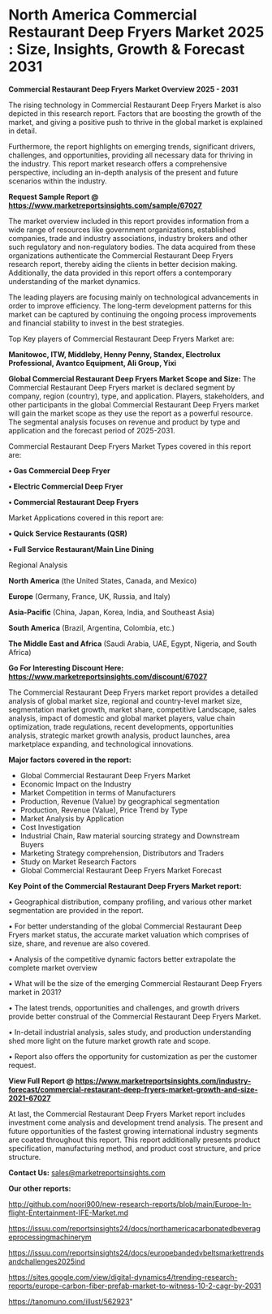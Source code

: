 # North America Commercial Restaurant Deep Fryers Market 2025 : Size, Insights, Growth & Forecast 2031

<Strong> Commercial Restaurant Deep Fryers Market Overview 2025 - 2031</strong>

The rising technology in Commercial Restaurant Deep Fryers Market is also depicted in this research report. Factors that are boosting the growth of the market, and giving a positive push to thrive in the global market is explained in detail.

Furthermore, the report highlights on emerging trends, significant drivers, challenges, and opportunities, providing all necessary data for thriving in the industry. This report market research offers a comprehensive perspective, including an in-depth analysis of the present and future scenarios within the industry.

<strong>Request Sample Report @ <a href=https://www.marketreportsinsights.com/sample/67027>https://www.marketreportsinsights.com/sample/67027</a></strong>

The market overview included in this report provides information from a wide range of resources like government organizations, established companies, trade and industry associations, industry brokers and other such regulatory and non-regulatory bodies. The data acquired from these organizations authenticate the Commercial Restaurant Deep Fryers research report, thereby aiding the clients in better decision making. Additionally, the data provided in this report offers a contemporary understanding of the market dynamics.

The leading players are focusing mainly on technological advancements in order to improve efficiency. The long-term development patterns for this market can be captured by continuing the ongoing process improvements and financial stability to invest in the best strategies.

Top Key players of Commercial Restaurant Deep Fryers Market are:

<strong>Manitowoc, ITW, Middleby, Henny Penny, Standex, Electrolux Professional, Avantco Equipment, Ali Group, Yixi</strong>

<strong><b>Global Commercial Restaurant Deep Fryers Market Scope and Size:</b></strong>
The Commercial Restaurant Deep Fryers market is declared segment by company, region (country), type, and application. Players, stakeholders, and other participants in the global Commercial Restaurant Deep Fryers market will gain the market scope as they use the report as a powerful resource. The segmental analysis focuses on revenue and product by type and application and the forecast period of 2025-2031.

Commercial Restaurant Deep Fryers Market Types covered in this report are:

<strong>• Gas Commercial Deep Fryer

• Electric Commercial Deep Fryer

• Commercial Restaurant Deep Fryers</strong>

Market Applications covered in this report are:

<strong>• Quick Service Restaurants (QSR)

• Full Service Restaurant/Main Line Dining</strong> 

Regional Analysis

<strong>North America</strong> (the United States, Canada, and Mexico)

<strong>Europe</strong> (Germany, France, UK, Russia, and Italy)

<strong>Asia-Pacific</strong> (China, Japan, Korea, India, and Southeast Asia)

<strong>South America</strong> (Brazil, Argentina, Colombia, etc.)

<strong>The Middle East and Africa</strong> (Saudi Arabia, UAE, Egypt, Nigeria, and South Africa)

<strong>Go For Interesting Discount Here: <a href=https://www.marketreportsinsights.com/discount/67027>https://www.marketreportsinsights.com/discount/67027</a></strong>

The Commercial Restaurant Deep Fryers market report provides a detailed analysis of global market size, regional and country-level market size, segmentation market growth, market share, competitive Landscape, sales analysis, impact of domestic and global market players, value chain optimization, trade regulations, recent developments, opportunities analysis, strategic market growth analysis, product launches, area marketplace expanding, and technological innovations.

<strong><b>Major factors covered in the report:</b></strong>
<ul>
  <li>Global Commercial Restaurant Deep Fryers Market </li>
  <li>Economic Impact on the Industry</li>
  <li>Market Competition in terms of Manufacturers</li>
  <li>Production, Revenue (Value) by geographical segmentation</li>
  <li>Production, Revenue (Value), Price Trend by Type</li>
  <li>Market Analysis by Application</li>
  <li>Cost Investigation</li>
  <li>Industrial Chain, Raw material sourcing strategy and Downstream Buyers</li>
  <li>Marketing Strategy comprehension, Distributors and Traders</li>
  <li>Study on Market Research Factors</li>
  <li>Global Commercial Restaurant Deep Fryers Market Forecast</li>
</ul>

<strong><b>Key Point of the Commercial Restaurant Deep Fryers Market report:</b></strong>

• Geographical distribution, company profiling, and various other market segmentation are provided in the report.

• For better understanding of the global Commercial Restaurant Deep Fryers market status, the accurate market valuation which comprises of size, share, and revenue are also covered.

• Analysis of the competitive dynamic factors better extrapolate the complete market overview

• What will be the size of the emerging Commercial Restaurant Deep Fryers market in 2031?

• The latest trends, opportunities and challenges, and growth drivers provide better construal of the Commercial Restaurant Deep Fryers Market.

• In-detail industrial analysis, sales study, and production understanding shed more light on the future market growth rate and scope.

• Report also offers the opportunity for customization as per the customer request.

<strong><b>View Full Report @ <a href=https://www.marketreportsinsights.com/industry-forecast/commercial-restaurant-deep-fryers-market-growth-and-size-2021-67027>https://www.marketreportsinsights.com/industry-forecast/commercial-restaurant-deep-fryers-market-growth-and-size-2021-67027</a></b></strong>


At last, the Commercial Restaurant Deep Fryers Market report includes investment come analysis and development trend analysis. The present and future opportunities of the fastest growing international industry segments are coated throughout this report. This report additionally presents product specification, manufacturing method, and product cost structure, and price structure.

<strong>Contact Us:</strong>
sales@marketreportsinsights.com

<strong>Our other reports:</strong>

<a href=http://github.com/noori900/new-research-reports/blob/main/Europe-In-flight-Entertainment-IFE-Market.md>http://github.com/noori900/new-research-reports/blob/main/Europe-In-flight-Entertainment-IFE-Market.md</a>

<a href=https://issuu.com/reportsinsights24/docs/northamericacarbonatedbeverageprocessingmachinerym>https://issuu.com/reportsinsights24/docs/northamericacarbonatedbeverageprocessingmachinerym</a>

<a href=https://issuu.com/reportsinsights24/docs/europebandedvbeltsmarkettrendsandchallenges2025ind>https://issuu.com/reportsinsights24/docs/europebandedvbeltsmarkettrendsandchallenges2025ind</a>

<a href=https://sites.google.com/view/digital-dynamics4/trending-research-reports/europe-carbon-fiber-prefab-market-to-witness-10-2-cagr-by-2031>https://sites.google.com/view/digital-dynamics4/trending-research-reports/europe-carbon-fiber-prefab-market-to-witness-10-2-cagr-by-2031</a>

<a href=https://tanomuno.com/illust/562923>https://tanomuno.com/illust/562923</a>"
